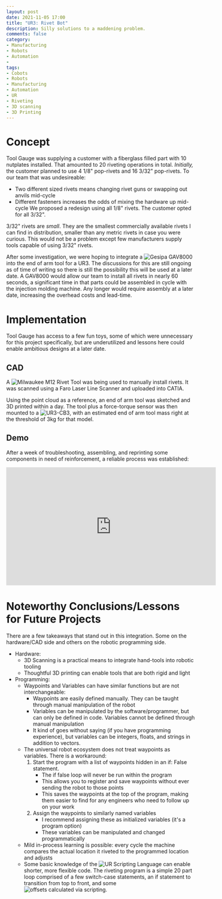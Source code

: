 ```yaml
---
layout: post
date: 2021-11-05 17:00
title: "UR3: Rivet Bot"
description: Silly solutions to a maddening problem.
comments: false
category: 
- Manufacturing
- Robots
- Automation
- 
tags:
- Cobots
- Robots
- Manufacturing
- Automation
- UR
- Riveting
- 3D scanning
- 3D Printing
---
```

# Concept

Tool Gauge was supplying a customer with a fiberglass filled part with 10 nutplates installed. That amounted to 20 riveting operations in total. *Initially,* the customer planned to use 4 1/8" pop-rivets and 16 3/32" pop-rivets. To our team that was undesireable:
- Two different sized rivets means changing rivet guns or swapping out anvils mid-cycle
- Different fasteners increases the odds of mixing the hardware up mid-cycle
We proposed a redesign using all 1/8" rivets. The customer opted for all 3/32". 

3/32" rivets are *small*. They are the smallest commercially available rivets I can find in distribution, smaller than any metric rivets in case you were curious. This would not be a problem except few manufacturers supply tools capable of using 3/32" rivets. 

After some investigation, we were hoping to integrate a ![Gesipa GAV8000](https://www.gesipausa.com/products/industry_solutions/application_specific_setting_tools/gav/gav_8000/) into the end of arm tool for a UR3. The discussions for this are still ongoing as of time of writing so there is still the possibility this will be used at a later date. A GAV8000 would allow our team to install all rivets in nearly 60 seconds, a significant time in that parts could be assembled in cycle with the injection molding machine. Any longer would require assembly at a later date, increasing the overhead costs and lead-time.

# Implementation

Tool Gauge has access to a few fun toys, some of which were unnecessary for this project specifically, but are underutilized and lessons here could enable ambitious designs at a later date.

## CAD

A ![Milwaukee M12 Rivet Tool](https://www.milwaukeetool.com/Products/Power-Tools/Specialty-Tools/Rivet-Tools/2550-20#sp-specs) was being used to manually install rivets. It was scanned using a Faro Laser Line Scanner and uploaded into CATIA.

Using the point cloud as a reference, an end of arm tool was sketched and 3D printed within a day. The tool plus a force-torque sensor was then mounted to a ![UR3-CB3](https://www.universal-robots.com/products/ur3-robot/), with an estimated end of arm tool mass right at the threshold of 3kg for that model. 

## Demo

After a week of troubleshooting, assembling, and reprinting some components in need of reinforcement, a reliable process was established:

<iframe width="560" height="315" src="https://youtu.be/M4lCq8fC7hE" frameborder="0" allowfullscreen></iframe>

# Noteworthy Conclusions/Lessons for Future Projects

There are a few takeaways that stand out in this integration. Some on the hardware/CAD side and others on the robotic programming side.

- Hardware:
    - 3D Scanning is a practical means to integrate hand-tools into robotic tooling
    - Thoughtful 3D printing can enable tools that are both rigid and light
- Programming:
    - Waypoints and Variables can have similar functions but are not interchangeable:
        - Waypoints are easily defined manually. They can be taught through manual manipulation of the robot
        - Variables can be manipulated by the software/programmer, but can only be defined in code. Variables cannot be defined through manual manipulation
        - It kind of goes without saying (if you have programming experience), but variables can be integers, floats, and strings in addition to vectors. 
    - The universal robot ecosystem does not treat waypoints as variables. There is a workaround:
        1. Start the program with a list of waypoints hidden in an if: False statement. 
            - The if false loop will never be run within the program
            - This allows you to register and save waypoints without ever sending the robot to those points
            - This saves the waypoints at the top of the program, making them easier to find for any engineers who need to follow up on your work
        2. Assign the waypoints to similarly named variables
            - I recommend assigning these as initialized variables (it's a program option)
            - These variables can be manipulated and changed programmatically
    - Mild in-process learning is possible: every cycle the machine compares the actual location it riveted to the programmed location and adjusts
    - Some basic knowledge of the ![UR Scripting Language](https://www.universal-robots.com/download/manuals-e-series/script/script-manual-e-series-sw-511/) can enable shorter, more flexible code. The riveting program is a simple 20 part loop comprised of a few switch-case statements, an if statement to transition from top to front, and some ![offsets calculated via scripting](https://www.universal-robots.com/articles/ur/programming/urscript-move-with-respect-to-a-custom-featureframe/).
